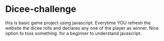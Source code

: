 # Dicee-challenge
this is basic game project using javascript.
Everytime YOU refresh the website the dicee rolls and declares any one of the player as winner.
Nice option to toss something.
for a beginner to understand javascript.

